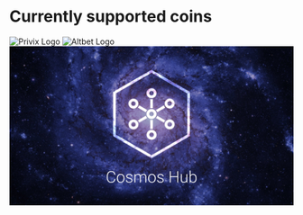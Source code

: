 # Currently supported coins
![Privix Logo](https://www.privix.io/images/weblogosticky.png)
![Altbet Logo](https://altbet.io/assets/img/logodark.png)
![Cosmos Logo](https://github.com/cosmos/gaia/raw/master/docs/cosmos-hub-image.jpg)

